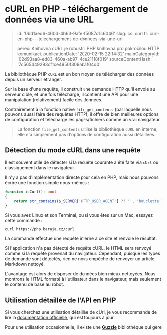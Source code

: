cURL en PHP - téléchargement de données via une URL
===================================================

> id: '0bd1aed6-460d-4b63-9afe-f5087d1c6046'
> slug:
> 	cs: curl
> 	fr: curl-en-php---telechargement-de-donnees-via-une-url
> 
> perex: Knihovna cURL je robustní PHP knihovna pro pokročilou HTTP komunikaci.
> publicationDate: '2020-02-15 22:14:32'
> mainCategoryId: '02d93aa8-ed83-460a-ab97-4de21118f019'
> sourceContentHash: '7c565449293cf1ce4950f309abaf04d0'

La bibliothèque PHP `cURL` est un bon moyen de télécharger des données depuis un serveur étranger.

Sur la base d'une requête, il construit une demande HTTP qu'il envoie au serveur cible, et une fois téléchargé, il contient une API pour une manipulation (relativement) facile des données.

Contrairement à la fonction native `file_get_contents` (par laquelle nous pouvons aussi faire des requêtes HTTP), il offre de bien meilleures options de configuration et télécharge les pages/fichiers comme un vrai navigateur.

> La fonction `file_get_contents` utilise la bibliothèque `cURL` en interne, elle n'a simplement pas d'options de configuration aussi détaillées.

Détection du mode cURL dans une requête
----------------------------

Il est souvent utile de détecter si la requête courante a été faite via `cUrl` ou classiquement dans le navigateur.

Il n'y a pas d'implémentation directe pour cela en PHP, mais nous pouvons écrire une fonction simple nous-mêmes :

```php
function isCurl(): bool
{
    return str_contains($_SERVER['HTTP_USER_AGENT'] ?? '', 'bouclette');
}
```

Si vous avez Linux et son Terminal, ou si vous êtes sur un Mac, essayez cette commande :

```shell
curl https://php.baraja.cz/curl
```

La commande effectue une requête interne à ce site et renvoie le résultat.

Si l'application n'a pas détecté de requête cURL, le HTML sera renvoyé comme si la requête provenait du navigateur. Cependant, puisque les types de demande sont détectés, rien ne nous empêche de renvoyer un article Markdown nettoyé.

L'avantage est alors de disposer de données bien mieux nettoyées. Nous montrons le HTML formaté à l'utilisateur dans le navigateur, mais seulement le contenu de base au robot.

Utilisation détaillée de l'API en PHP
--------------------------

Si vous cherchez une utilisation détaillée de cUrl, je vous recommande de lire la <a href="https://www.php.net/manual/en/book.curl.php">documentation officielle</a>, qui est toujours à jour.

Pour une utilisation occasionnelle, il existe une <a href="https://docs.guzzlephp.org/en/stable/">**Guzzle**</a> bibliothèque qui gère
